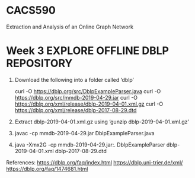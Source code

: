# CACS590
Extraction and Analysis of an Online Graph Network

# Week 3 EXPLORE OFFLINE DBLP REPOSITORY

1. Download the following into a folder called ‘dblp’

    curl -O https://dblp.org/src/DblpExampleParser.java
    curl -O https://dblp.org/src/mmdb-2019-04-29.jar
    curl -O https://dblp.org/xml/release/dblp-2019-04-01.xml.gz
    curl -O https://dblp.org/xml/release/dblp-2017-08-29.dtd

2. Extract dblp-2019-04-01.xml.gz using ‘gunzip dblp-2019-04-01.xml.gz’
3. javac -cp mmdb-2019-04-29.jar DblpExampleParser.java
4. java -Xmx2G -cp mmdb-2019-04-29.jar:. DblpExampleParser dblp-2019-04-01.xml dblp-2017-08-29.dtd


References:
https://dblp.org/faq/index.html
https://dblp.uni-trier.de/xml/
https://dblp.org/faq/1474681.html

